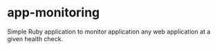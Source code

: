 # app-monitoring
Simple Ruby application to monitor application any web application at a given health check.
